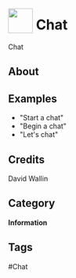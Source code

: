# <img src="https://raw.githack.com/FortAwesome/Font-Awesome/master/svgs/solid/robot.svg" card_color="#22A7F0" width="50" height="50" style="vertical-align:bottom"/> Chat
Chat

## About


## Examples
* "Start a chat"
* "Begin a chat"
* "Let's chat"

## Credits
David Wallin

## Category
**Information**

## Tags
#Chat

